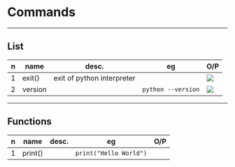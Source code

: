 # Commands

---

## List
|n|name|desc.|eg|O/P|
|-|----|-----|--|---|
|1|exit()|exit of python interpreter||<img src="https://i.imgur.com/0ZFQ5Zt.png">|
|2|version||`python --version`|<img src="https://i.imgur.com/Sz8f5J3.png">|

---

## Functions
|n|name|desc.|eg|O/P|
|-|----|-----|--|---|
|1|print()||`print("Hello World")`|
